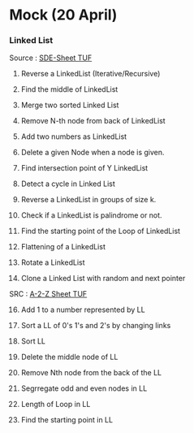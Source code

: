 # Mock (20 April)

### Linked List

Source : [SDE-Sheet TUF](https://leetcode.com/problems/intersection-of-two-linked-lists/) 
1. Reverse a LinkedList (Iterative/Recursive)
     
2. Find the middle of LinkedList

3. Merge two sorted Linked List

4. Remove N-th node from back of LinkedList

5. Add two numbers as LinkedList

6. Delete a given Node when a node is given.

7. Find intersection point of Y LinkedList

8. Detect a cycle in Linked List

9. Reverse a LinkedList in groups of size k.

10. Check if a LinkedList is palindrome or not.

11. Find the starting point of the Loop of LinkedList

12. Flattening of a LinkedList

13. Rotate a LinkedList

14. Clone a Linked List with random and next pointer


SRC : [A-2-Z Sheet TUF](https://takeuforward.org/interviews/strivers-sde-sheet-top-coding-interview-problems/) 

16. Add 1 to a number represented by LL

17. Sort a LL of 0's 1's and 2's by changing links

18. Sort LL

19. Delete the middle node of LL

20. Remove Nth node from the back of the LL

21. Segrregate odd and even nodes in LL

22. Length of Loop in LL

23. Find the starting point in LL



